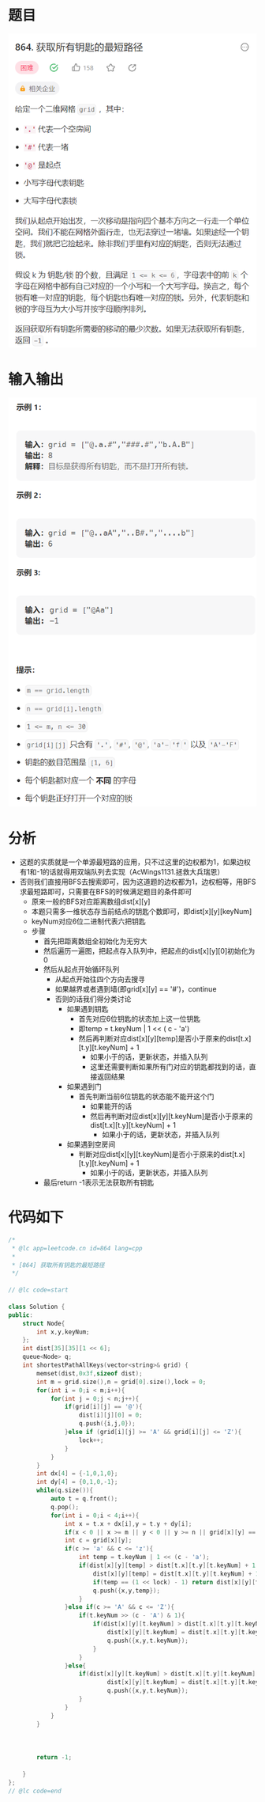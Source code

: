 # 题目

![1668050369782](image/LeetCode864.ShortestPathtoGetAllKeys/1668050369782.png)

# 输入输出

![1668050393513](image/LeetCode864.ShortestPathtoGetAllKeys/1668050393513.png)

# 分析

* 这题的实质就是一个单源最短路的应用，只不过这里的边权都为1，如果边权有1和-1的话就得用双端队列去实现（AcWings1131.拯救大兵瑞恩）
* 否则我们直接用BFS去搜索即可，因为这道题的边权都为1，边权相等，用BFS求最短路即可，只需要在BFS的时候满足题目的条件即可
  * 原来一般的BFS对应距离数组dist[x][y]
  * 本题只需多一维状态存当前结点的钥匙个数即可，即dist[x][y][keyNum]
  * keyNum对应6位二进制代表六把钥匙
  * 步骤
    * 首先把距离数组全初始化为无穷大
    * 然后遍历一遍图，把起点存入队列中，把起点的dist[x][y][0]初始化为0
    * 然后从起点开始循环队列
      * 从起点开始往四个方向去搜寻
      * 如果越界或者遇到墙(即grid[x][y] == '\#')，continue
      * 否则的话我们得分类讨论
        * 如果遇到钥匙
          * 首先对应6位钥匙的状态加上这一位钥匙
          * 即temp  = t.keyNum | 1 << ( c - 'a')
          * 然后再判断对应dist[x][y][temp]是否小于原来的dist[t.x][t.y][t.keyNum] + 1
            * 如果小于的话，更新状态，并插入队列
            * 这里还需要判断如果所有门对应的钥匙都找到的话，直接返回结果
        * 如果遇到门
          * 首先判断当前6位钥匙的状态能不能开这个门
            * 如果能开的话
            * 然后再判断对应dist[x][y][t.keyNum]是否小于原来的dist[t.x][t.y][t.keyNum] + 1
              * 如果小于的话，更新状态，并插入队列
        * 如果遇到空房间
          * 判断对应dist[x][y][t.keyNum]是否小于原来的dist[t.x][t.y][t.keyNum] + 1
            * 如果小于的话，更新状态，并插入队列
    * 最后return -1表示无法获取所有钥匙

# 代码如下

```cpp
/*
 * @lc app=leetcode.cn id=864 lang=cpp
 *
 * [864] 获取所有钥匙的最短路径
 */

// @lc code=start

class Solution {
public:
    struct Node{
        int x,y,keyNum;
    };
    int dist[35][35][1 << 6];
    queue<Node> q;
    int shortestPathAllKeys(vector<string>& grid) {
        memset(dist,0x3f,sizeof dist);
        int m = grid.size(),n = grid[0].size(),lock = 0;
        for(int i = 0;i < m;i++){
            for(int j = 0;j < n;j++){
                if(grid[i][j] == '@'){
                    dist[i][j][0] = 0;
                    q.push({i,j,0});
                }else if (grid[i][j] >= 'A' && grid[i][j] <= 'Z'){
                    lock++;
                }
            }
        }
        int dx[4] = {-1,0,1,0};
        int dy[4] = {0,1,0,-1};
        while(q.size()){
            auto t = q.front();
            q.pop();
            for(int i = 0;i < 4;i++){
                int x = t.x + dx[i],y = t.y + dy[i];
                if(x < 0 || x >= m || y < 0 || y >= n || grid[x][y] == '#') continue;
                int c = grid[x][y];
                if(c >= 'a' && c <= 'z'){
                    int temp = t.keyNum | 1 << (c - 'a');
                    if(dist[x][y][temp] > dist[t.x][t.y][t.keyNum] + 1 ){
                        dist[x][y][temp] = dist[t.x][t.y][t.keyNum] + 1;
                        if(temp == (1 << lock) - 1) return dist[x][y][temp];
                        q.push({x,y,temp});
                    }
                }else if(c >= 'A' && c <= 'Z'){
                    if(t.keyNum >> (c - 'A') & 1){
                        if(dist[x][y][t.keyNum] > dist[t.x][t.y][t.keyNum] + 1){
                            dist[x][y][t.keyNum] = dist[t.x][t.y][t.keyNum] + 1;
                            q.push({x,y,t.keyNum});
                        }
                    }
                }else{
                    if(dist[x][y][t.keyNum] > dist[t.x][t.y][t.keyNum] + 1){
                            dist[x][y][t.keyNum] = dist[t.x][t.y][t.keyNum] + 1;
                            q.push({x,y,t.keyNum});
                    }
                }
            }
        }



        return -1;

    }
};
// @lc code=end


```
